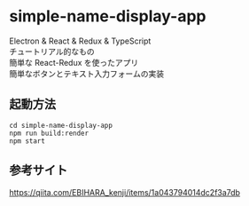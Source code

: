 # simple-name-display-app
Electron & React & Redux & TypeScript   
チュートリアル的なもの  
簡単な React-Redux を使ったアプリ  
簡単なボタンとテキスト入力フォームの実装

## 起動方法  

```
cd simple-name-display-app
npm run build:render
npm start
```

## 参考サイト
https://qiita.com/EBIHARA_kenji/items/1a043794014dc2f3a7db

